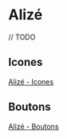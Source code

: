 # Alizé

// TODO

## Icones

[Alizé - Icones](./icon/README.md)

## Boutons

[Alizé - Boutons](./button/README.md)

